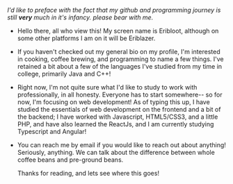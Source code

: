  *I'd like to preface with the fact that my github and programming journey is still **very** much in it's infancy. please bear with me.*

- Hello there, all who view this! My screen name is Eribloot, although on some other platforms I am on it will be Eriblazer.

- If you haven't checked out my general bio on my profile, I'm interested in cooking, coffee brewing, and programming to name a few things.
    I've retained a bit about a few of the languages I've studied from my time in college, primarily Java and C++!

- Right now, I'm not quite sure what I'd like to study to work with professionally, in all honesty. Everyone has to start somewhere-- so for now, I'm focusing on web development!
    As of typing this up, I have studied the essentials of web development on the frontend and a bit of the backend; I have worked with Javascript, HTML5/CSS3, and a little PHP,
    and have also learned the ReactJs, and I am currently studying Typescript and Angular!
    
- You can reach me by email if you would like to reach out about anything! Seriously, anything. We can talk about the difference between
    whole coffee beans and pre-ground beans. 
    
    Thanks for reading, and lets see where this goes!

<!---
Eribloot/Eribloot is a ✨ special ✨ repository because its `README.md` (this file) appears on your GitHub profile.
You can click the Preview link to take a look at your changes.
--->

